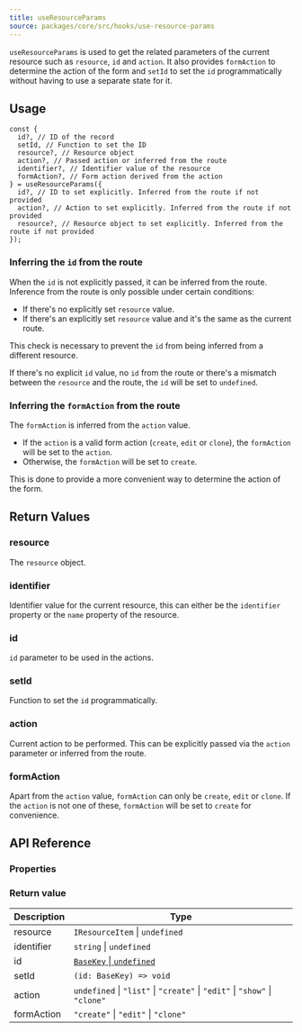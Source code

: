 ```yaml
---
title: useResourceParams
source: packages/core/src/hooks/use-resource-params
---
```


`useResourceParams` is used to get the related parameters of the current resource such as `resource`, `id` and `action`. It also provides `formAction` to determine the action of the form and `setId` to set the `id` programmatically without having to use a separate state for it.

## Usage

```tsx
const {
  id?, // ID of the record
  setId, // Function to set the ID
  resource?, // Resource object
  action?, // Passed action or inferred from the route
  identifier?, // Identifier value of the resource
  formAction?, // Form action derived from the action
} = useResourceParams({
  id?, // ID to set explicitly. Inferred from the route if not provided
  action?, // Action to set explicitly. Inferred from the route if not provided
  resource?, // Resource object to set explicitly. Inferred from the route if not provided
});
```

### Inferring the `id` from the route

When the `id` is not explicitly passed, it can be inferred from the route. Inference from the route is only possible under certain conditions:

- If there's no explicitly set `resource` value.
- If there's an explicitly set `resource` value and it's the same as the current route.

This check is necessary to prevent the `id` from being inferred from a different resource.

If there's no explicit `id` value, no `id` from the route or there's a mismatch between the `resource` and the route, the `id` will be set to `undefined`.

### Inferring the `formAction` from the route

The `formAction` is inferred from the `action` value.

- If the `action` is a valid form action (`create`, `edit` or `clone`), the `formAction` will be set to the `action`.
- Otherwise, the `formAction` will be set to `create`.

This is done to provide a more convenient way to determine the action of the form.

## Return Values

### resource

The `resource` object.

### identifier

Identifier value for the current resource, this can either be the `identifier` property or the `name` property of the resource.

### id

`id` parameter to be used in the actions.

### setId

Function to set the `id` programmatically.

### action

Current action to be performed. This can be explicitly passed via the `action` parameter or inferred from the route.

### formAction

Apart from the `action` value, `formAction` can only be `create`, `edit` or `clone`. If the `action` is not one of these, `formAction` will be set to `create` for convenience.

## API Reference

### Properties

<PropsTable module="@refinedev/core/useResourceParams"  />

### Return value

| Description | Type                                                                       |
| ----------- | -------------------------------------------------------------------------- |
| resource    | `IResourceItem` \| `undefined`                                             |
| identifier  | `string` \| `undefined`                                                    |
| id          | [`BaseKey` \| `undefined`](/docs/core/interface-references#basekey)        |
| setId       | `(id: BaseKey) => void`                                                    |
| action      | `undefined` \| `"list"` \| `"create"` \| `"edit"` \| `"show"` \| `"clone"` |
| formAction  | `"create"` \| `"edit"` \| `"clone"`                                        |
